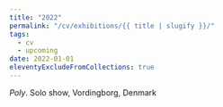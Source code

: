 ```yaml
---
title: "2022"
permalink: "/cv/exhibitions/{{ title | slugify }}/"
tags:
  - cv
  - upcoming
date: 2022-01-01
eleventyExcludeFromCollections: true
---
```


<em>Poly</em>. Solo show, Vordingborg, Denmark<br>
